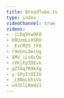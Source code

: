 ```yaml
---
title: BreadTube.tv
type: index
videoChannel: true
videos:
- -jLbq9VwOK8
- O8UzmLsXGRU
- _EsCM25_tF0
- r9eUnLOecUg
- XMV_iLv6LQo
- sVKjFp5DEvk
- qZTAq7R9kXg
- y-SPyIt8IIU
- _L6NoLbhsVo
- vH35lLKm4VI
---
```

